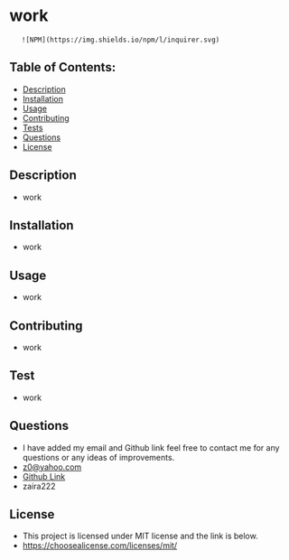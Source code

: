 
# work  
       ![NPM](https://img.shields.io/npm/l/inquirer.svg)
        

## Table of Contents:
* [Description](#description)
* [Installation](#installation)
* [Usage](#usage)
* [Contributing](#contributing)
* [Tests](#tests)
* [Questions](#questions)
* [License](#license)
 

## Description 
* work


## Installation
* work

## Usage
* work

## Contributing
* work


## Test
* work

## Questions
* I have added my email and Github link feel free to contact me for
any questions or any ideas of improvements.
* z0@yahoo.com
* <a class href="https://github.com/zaira222">Github Link</a>
* zaira222

## License
     
* This project is licensed under MIT license and the link is below.
* https://choosealicense.com/licenses/mit/
       
